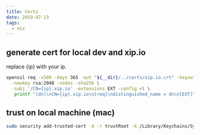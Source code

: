 ```yaml
---
title: Certs
date: 2019-07-13
tags:
  - nix
---
```


## generate cert for local dev and xip.io

replace {ip} with your ip.

```bash
openssl req -x509 -days 365 -out "${__dir}/../certs/xip.io.crt" -keyout "${__dir}/../certs/xip.io.key" \
  -newkey rsa:2048 -nodes -sha256 \
  -subj '/CN={ip}.xip.io' -extensions EXT -config <( \
   printf "[dn]\nCN={ip}.xip.io\n[req]\ndistinguished_name = dn\n[EXT]\nsubjectAltName=DNS:*.{ip}.xip.io, DNS:{ip}.xip.io\nkeyUsage=digitalSignature\nextendedKeyUsage=serverAuth")
```

## trust on local machine (mac)

```bash
sudo security add-trusted-cert -d -r trustRoot -k /Library/Keychains/System.keychain "xip.io.crt"
```
